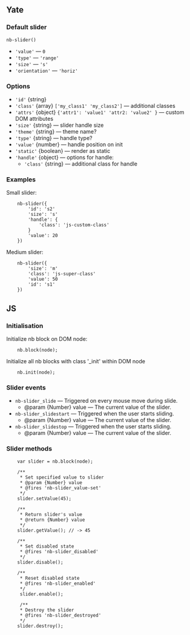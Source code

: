 ## Yate

### Default slider

    nb-slider()

* `'value'` — `0`
* `'type'` — `'range'`
* `'size'` — `'s'`
* `'orientation'` — `'horiz'`

### Options

* `'id'` {string}
* `'class'` {array} `['my_class1' 'my_class2']` — additional classes
* `'attrs'` {object} `{'attr1': 'value1' 'attr2: 'value2' }` — custom DOM attributes
* `'size'` {string} — slider handle size
* `'theme'` {string} — theme name?
* `'type'` {string} — handle type?
* `'value'` {number} — handle position on init
* `'static'` {boolean} — render as static
* `'handle'` {object} — options for handle:
    * `'class'` {string} — additional class for handle

### Examples

Small slider:

```
    nb-slider({
        'id': 's2'
        'size': 's'
        'handle': {
            'class': 'js-custom-class'
        }
        'value': 20
    })
```

Medium slider:

```
    nb-slider({
        'size': 'm'
        'class': 'js-super-class'
        'value': 50
        'id': 's1'
    })
```

## JS

### Initialisation

Initialize nb block on DOM node:

```
    nb.block(node);
```

Initialize all nb blocks with class '_init' within DOM node

```
    nb.init(node);
```

### Slider events

* `nb-slider_slide` — Triggered on every mouse move during slide.
    * @param {Number} value  — The current value of the slider.
* `nb-slider_slidestart` — Triggered when the user starts sliding.
    * @param {Number} value  — The current value of the slider.
* `nb-slider_slidestop` — Triggered when the user starts sliding.
    * @param {Number} value  — The current value of the slider.

### Slider methods

```
    var slider = nb.block(node);

    /**
     * Set specified value to slider
     * @param {Number} value
     * @fires 'nb-slider_value-set'
     */
    slider.setValue(45);

    /**
     * Return slider's value
     * @return {Number} value
     */
    slider.getValue(); // -> 45

    /**
     * Set disabled state
     * @fires 'nb-slider_disabled'
     */
    slider.disable();

    /**
     * Reset disabled state
     * @fires 'nb-slider_enabled'
     */
     slider.enable();

     /**
     * Destroy the slider
     * @fires 'nb-slider_destroyed'
     */
    slider.destroy();

```